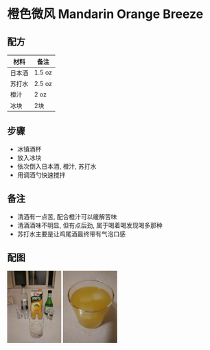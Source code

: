 # 橙色微风 Mandarin Orange Breeze

## 配方

材料          | 备注
------------ |----------------
日本酒        | 1.5 oz
苏打水        | 2.5 oz
橙汁          | 2 oz
冰块          | 2块

## 步骤

* 冰镇酒杯
* 放入冰块
* 依次倒入日本酒, 橙汁, 苏打水
* 用调酒勺快速搅拌

## 备注

* 清酒有一点苦, 配合橙汁可以缓解苦味
* 清酒酒味不明显, 但有点后劲, 属于喝着喝发现喝多那种
* 苏打水主要是让鸡尾酒最终带有气泡口感

## 配图

<div style="inline-block">
<img src="1.jpeg" width=25%>
<img src="2.jpeg" width=25%>
</div>


